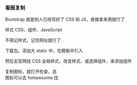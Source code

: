 
### 看图复制  

Bootstrap 就是别人已经写好了 CSS 和 JS，直接拿来用就行了  

样式 CSS、组件、JavaScript  

不用记样式，记住网址就行了  

下载包，添加大 static 中，在模板中引入  

然后去官网找 CSS 全局样式，改变样式，或选择组件，来添加组件  

复制图标，就打开检查，选  
图标可以去 fontawsome 找  
